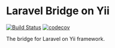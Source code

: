 # Laravel Bridge on Yii

[![Build Status][travis-svg]][travis-link]
[![codecov](https://codecov.io/gh/laravel-bridge/yii/branch/master/graph/badge.svg)](https://codecov.io/gh/laravel-bridge/yii)

The bridge for Laravel on Yii framework.

[travis-svg]: https://travis-ci.com/laravel-bridge/yii.svg?branch=master
[travis-link]: https://travis-ci.com/laravel-bridge/yii
